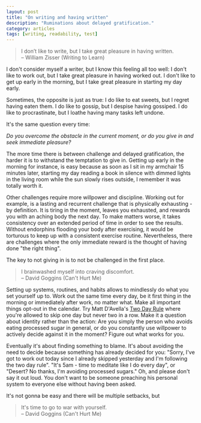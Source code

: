 ```yaml
---
layout: post
title: "On writing and having written"
description: "Ruminations about delayed gratification."
category: articles
tags: [writing, readability, test]
---
```

<!--- Recently, I came across a quote that immediately stood out to me:  -->

> I don’t like to write, but I take great pleasure in having written. <br>
> – William Zisser (Writing to Learn)

I don't consider myself a writer, but I know this feeling all too well:
I don't like to work out, but I take great pleasure in having worked out.
I don't like to get up early in the morning, but I take great pleasure in starting my day early.

Sometimes, the opposite is just as true:
I do like to eat sweets, but I regret having eaten them.
I do like to gossip, but I despise having gossiped.
I do like to procrastinate, but I loathe having many tasks left undone.

It's the same question every time:

*Do you overcome the obstacle in the current moment, or do you give in and seek immediate pleasure?*

The more time there is between challenge and delayed gratification, the harder it is to withstand the temptation to give in.
Getting up early in the morning for instance, is easy because as soon as I sit in my armchair 15 minutes later, starting my day reading a book in silence with dimmed lights in the living room while the sun slowly rises outside, I remember it was totally worth it.

Other challenges require more willpower and discipline.
Working out for example, is a lasting and recurrent challenge that is physically exhausting - by definition.
It is tiring in the moment, leaves you exhausted, and rewards you with an aching body the next day.
To make matters worse, it takes consistency over an extended period of time in order to see the results.
Without endorphins flooding your body after exercising, it would be torturous to keep up with a consistent exercise routine.
Nevertheless, there are challenges where the only immediate reward is the thought of having done "the right thing".

The key to not giving in is to not be challenged in the first place.
> I brainwashed myself into craving discomfort. <br>
> – David Goggins (Can't Hurt Me)

Setting up systems, routines, and habits allows to mindlessly do what you set yourself up to.
Work out the same time every day, be it first thing in the morning or immediately after work, no matter what.
Make all important things opt-out in the calendar.
Try Matt D'Avella's [Two Day Rule](https://www.youtube.com/watch?v=bfLHTLQZ5nc) where you're allowed to skip one day but never two in a row.
Make it a question about identity rather than the action:
Are you simply the person who avoids eating processed sugar in general, or do you constantly use willpower to actively decide against it in the moment? 
Figure out what works for you.

Eventually it's about finding something to blame.
It's about avoiding the need to decide because something has already decided for you:
"Sorry, I've got to work out today since I already skipped yesterday and I'm following the two day rule".
"It's 5am - time to meditate like I do every day", or "Desert? No thanks, I'm avoiding processed sugars."
Oh, and please don't say it out loud. 
You don't want to be someone preaching his personal system to everyone else without having been asked.

It's not gonna be easy and there will be multiple setbacks, but

> It's time to go to war with yourself. <br>
> – David Goggins (Can't Hurt Me)


